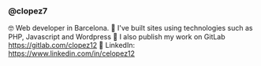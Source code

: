 ### @clopez7
🤓 Web developer in Barcelona. 
💼 I've built sites using technologies such as PHP, Javascript and Wordpress
📎 I also publish my work on GitLab https://gitlab.com/clopez12
📎 LinkedIn: https://www.linkedin.com/in/celopez12
